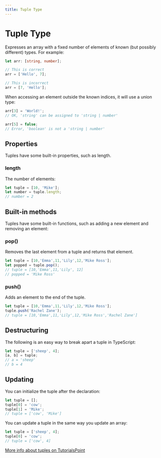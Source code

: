 ```yaml
---
title: Tuple Type
---
```


# Tuple Type

Expresses an array with a fixed number of elements of known (but possibly different) types. For example:

```typescript
let arr: [string, number];

// This is correct
arr = ['Hello', 7];

// This is incorrect
arr = [7, 'Hello'];
```

When accessing an element outside the known indices, it will use a union type:

```typescript
arr[3] = 'World!';
// OK, 'string' can be assigned to 'string | number'

arr[5] = false;
// Error, 'boolean' is not a 'string | number'
```

## Properties
Tuples have some built-in properties, such as length.

### length
The number of elements:

```typescript
let tuple = [10, 'Mike']; 
let number = tuple.length;
// number = 2
```

## Built-in methods
Tuples have some built-in functions, such as adding a new element and removing an element:

### pop()
Removes the last element from a tuple and returns that element.
```typescript
let tuple = [10,'Emma',11,'Lily',12,'Mike Ross'];
let popped = tuple.pop();
// tuple = [10,'Emma',11,'Lily', 12]
// popped = 'Mike Ross'
```

### push()
Adds an element to the end of the tuple.
```typescript
let tuple = [10,'Emma',11,'Lily',12,'Mike Ross'];
tuple.push('Rachel Zane');
// tuple = [10,'Emma',11,'Lily',12,'Mike Ross','Rachel Zane']
```

## Destructuring
The following is an easy way to break apart a tuple in TypeScript:
```typescript
let tuple = ['sheep', 4]; 
[a, b] = tuple;
// a = 'sheep'
// b = 4
```

## Updating
You can initialize the tuple after the declaration:
```typescript
let tuple = []; 
tuple[0] = 'cow';
tuple[1] = 'Mike';
// tuple = ['cow', 'Mike']
```

You can update a tuple in the same way you update an array:
```typescript
let tuple = ['sheep', 4]; 
tuple[0] = 'cow';
// tuple = ['cow', 4]
```

[More info about tuples on TutorialsPoint](https://www.tutorialspoint.com/typescript/typescript_tuples.htm)

